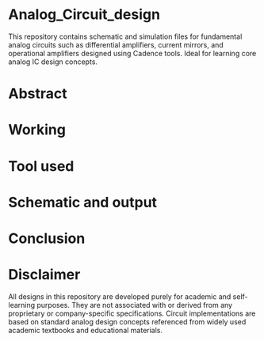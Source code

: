 # Analog_Circuit_design
This repository contains schematic and simulation files for fundamental analog circuits such as differential amplifiers, current mirrors, and operational amplifiers designed using Cadence tools. Ideal for learning core analog IC design concepts.
# Abstract
# Working
# Tool used
# Schematic and output
# Conclusion
# Disclaimer
All designs in this repository are developed purely for academic and self-learning purposes. They are not associated with or derived from any proprietary or company-specific specifications. Circuit implementations are based on standard analog design concepts referenced from widely used academic textbooks and educational materials.

